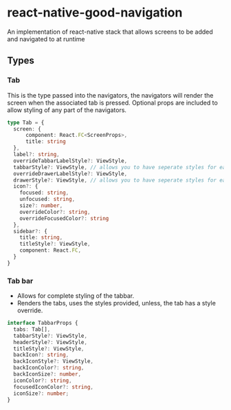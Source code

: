 # react-native-good-navigation
An implementation of react-native stack that allows screens to be added and navigated to at runtime

## Types

### Tab

This is the type passed into the navigators, the navigators will render the screen when the associated tab is pressed. Optional props are included to allow styling of any part of the navigators.

```typescript
type Tab = {
  screen: {
      component: React.FC<ScreenProps>,
      title: string
  },
  label?: string,
  overrideTabbarLabelStyle?: ViewStyle,
  tabbarStyle?: ViewStyle, // allows you to have seperate styles for each tab in tabbar
  overrideDrawerLabelStyle?: ViewStyle, 
  drawerStyle?: ViewStyle, // allows you to have seperate styles for each tab in drawer
  icon?: {
    focused: string,
    unfocused: string,
    size?: number,
    overrideColor?: string, 
    overrideFocusedColor?: string
  },
  sidebar?: {
    title: string,
    titleStyle?: ViewStyle,
    component: React.FC,
  }
}
```

### Tab bar

- Allows for complete styling of the tabbar.
- Renders the tabs, uses the styles provided, unless, the tab has a style override.

```typescript
interface TabbarProps {
  tabs: Tab[],
  tabbarStyle?: ViewStyle,
  headerStyle?: ViewStyle,
  titleStyle?: ViewStyle,
  backIcon?: string,
  backIconStyle?: ViewStyle,
  backIconColor?: string,
  backIconSize?: number,
  iconColor?: string,
  focusedIconColor?: string,
  iconSize?: number;
}
```

